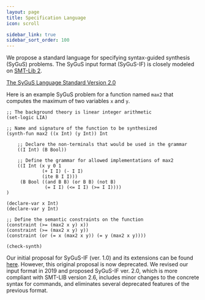 ```yaml
---
layout: page
title: Specification Language
icon: scroll

sidebar_link: true
sidebar_sort_order: 100
---
```


We propose a standard language for specifying syntax-guided synthesis (SyGuS) problems.
The SyGuS input format (SyGuS-IF) is closely modeled on [SMT-Lib 2].

<i class='fas fa-fw fa-file-pdf'></i>
[The SyGuS Language Standard Version 2.0](/assets/pdf/SyGuS-IF_2.0.pdf)

Here is an example SyGuS problem for a function named `max2`
that computes the maximum of two variables `x` and `y`.

```
;; The background theory is linear integer arithmetic
(set-logic LIA)

;; Name and signature of the function to be synthesized
(synth-fun max2 ((x Int) (y Int)) Int
    
    ;; Declare the non-terminals that would be used in the grammar
    ((I Int) (B Bool))

    ;; Define the grammar for allowed implementations of max2
    ((I Int (x y 0 1
             (+ I I) (- I I)
             (ite B I I)))
     (B Bool ((and B B) (or B B) (not B)
              (= I I) (<= I I) (>= I I))))
)

(declare-var x Int)
(declare-var y Int)

;; Define the semantic constraints on the function
(constraint (>= (max2 x y) x))
(constraint (>= (max2 x y) y))
(constraint (or (= x (max2 x y)) (= y (max2 x y))))

(check-synth)
````

Our initial proposal for SyGuS-IF (ver. 1.0) and its extensions can be found [here](/language_1.0).
However, this original proposal is now deprecated.
We revised our input format in 2019 and proposed SyGuS-IF ver. 2.0,
which is more compliant with SMT-LIB version 2.6,
includes minor changes to the concrete syntax for commands,
and eliminates several deprecated features of the previous format.

[SMT-Lib 2]: http://smtlib.cs.uiowa.edu/language.shtml